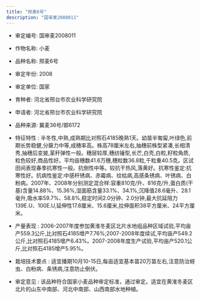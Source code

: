 ```yaml
---
title: "邢麦6号"
description: "国审麦2008011"
---
```

* 审定编号:  国审麦2008011

*  作物名称:  小麦

*  品种名称:  邢麦6号

*  审定年份:  2008

*  审定单位:  国家

* 育种者:  河北省邢台市农业科学研究院

*  申请者:  河北省邢台市农业科学研究院

*  品种来源:  冀麦36号/邯6172

*  特征特性 : 
半冬性,中熟,成熟期比对照石4185晚熟1天。幼苗半匍匐,叶绿色,前期长势稳健,分蘖力中等,成穗率高。株高78厘米左右,抽穗前株型紧凑,长相清秀,抽穗后变披,茎秆弹性一般。穗层较厚,穗纺锤型,长芒,白壳,白粒,籽粒角质,粒色较好,商品性好。平均亩穗数41.6万穗,穗粒数36.8粒,千粒重40.5克。区试田间表现春季抗寒性一般。抗倒性中等。较抗干热风,落黄好。抗寒性鉴定:抗寒性好。抗病性鉴定:中感秆锈病、赤霉病、纹枯病,高感条锈病、叶锈病、白粉病。2007年、2008年分别测定混合样:容重810克/升、816克/升,蛋白质(干基)含量14.88%、15.36%,湿面筋含量33.1%、34.1%,沉降值28.6毫升、28.1毫升,吸水率59.7%、58.8%,稳定时间2.0分钟、2.0分钟,最大抗延阻力139E.U、100E.U,延伸性17.8厘米、15.6厘米,拉伸面积38平方厘米、24平方厘米。
 
*  产量表现 : 
2006-2007年度参加黄淮冬麦区北片水地组品种区域试验,平均亩产559.3公斤,比对照石4185增产7.76%;2007-2008年度续试,平均亩产549.2公斤,比对照石4185增产6.43%。2007-2008年度生产试验,平均亩产520.1公斤,比对照石4185增产5.95%。

*  栽培技术要点 : 
适宜播期10月10-15日,每亩适宜基本苗20万苗左右,注意防治蚜虫、白粉病、条锈病,注意防止倒伏。

*  审定意见 : 
该品种符合国家小麦品种审定标准，通过审定。适宜在黄淮冬麦区北片的山东中南部、河北中南部、山西南部水地种植。


